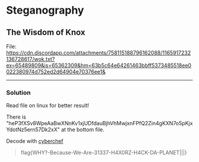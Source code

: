 # Steganography

## The Wisdom of Knox

File: https://cdn.discordapp.com/attachments/758115188796162088/1165917232136728617/wok.txt?ex=65489809&is=65362309&hm=63b5c64e64261463bbff5373485518ee0022380974d752ed2d64904e70376ee1&

---

### Solution

Read file on linux for better result!

There is "heP3fXSv8WpeAaBwXNnKv1xjUDfdauBjhVhMwjxnFPfQ2Zin4gKXN7o5pKjxYdotNz5ern57Dk2xX" at the bottom file.

Decode with [cyberchef](https://gchq.github.io/CyberChef/#recipe=From_Base58('rpshnaf39wBUDNEGHJKLM4PQRST7VWXYZ2bcdeCg65jkm8oFqi1tuvAxyz',false)Decode_text('IBM%20EBCDIC%20US-Canada%20(37)'))

>flag{WHY?-Because-We-Are-31337-H4X0RZ-H4CK-DA-PLANET|||}